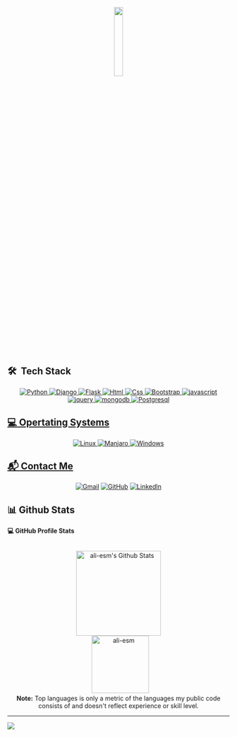  <p align="center">
 <img src="https://github.com/vimalverma558/vimalverma558/blob/v2/img/hello.gif" width="20%"><br>

</p>



## 🛠 &nbsp;Tech Stack

<p align="center">
	<a href="python.org"><img src="https://img.shields.io/badge/python-%2314354c.svg?logo=python&logoColor=white&style=flat" alt="Python"/</a>
	<a href="python.org"><img src="https://img.shields.io/badge/django-%23092e20.svg?logo=django&logoColor=white&style=flat" alt="Django"/</a>
	<a href="python.org"><img src="https://img.shields.io/badge/flask-%23000000.svg?logo=flask&logoColor=white&style=flat" alt="Flask"/</a>
	<a href="python.org"><img src="https://img.shields.io/badge/html5-%23e34f26.svg?logo=html5&logoColor=white&style=flat" alt="Html"/</a>
	<a href="python.org"><img src="https://img.shields.io/badge/css3-%231572b6.svg?logo=css3&logoColor=white&style=flat" alt="Css"/</a>
	<a href="python.org"><img src="https://img.shields.io/badge/bootstrap-%237952b3.svg?logo=bootstrap&logoColor=white&style=flat" alt="Bootstrap"/</a>
	<a href="python.org"><img src="https://img.shields.io/badge/javascript-%23323330.svg?logo=javascript&logoColor=%23F7DF1E&style=flat" alt="javascript"/</a>
	<a href="python.org"><img src="https://img.shields.io/badge/jquery-%230769ad.svg?logo=jquery&logoColor=white&style=flat" alt="jquery"/</a>
	<a href="python.org"><img src="https://img.shields.io/badge/mongodb-%234ea94b.svg?logo=mongodb&logoColor=white&style=flat" alt="mongodb"/</a>
	<a href="python.org"><img src="https://img.shields.io/badge/postgres-%23336791.svg?logo=postgresql&logoColor=white&style=flat" alt="Postgresql"/</a>
</p>


## :computer: Opertating Systems
<p align="center">
<a href="python.org"><img src="https://img.shields.io/static/v1?label=&logo=Linux&message=Linux&color=black" alt="Linux"/</a>
<a href="python.org"><img src="https://img.shields.io/static/v1?label=&logo=manjaro&message=manjaro&color=white" alt="Manjaro"/</a>
<a href="python.org"><img src="https://img.shields.io/static/v1?label=&logo=Windows&message=Windows&color=0078D6" alt="Windows"/</a>
</p>

## 📬 Contact Me
<p align="center">
	<a href="mailto:ali.esmailnejad96@gmail.com"><img src="https://img.shields.io/badge/gmail-%23EA4335.svg?style=plastic&logo=gmail&logoColor=white" alt="Gmail"/></a>
	<a href="https://github.com/ali-esm"><img src="https://img.shields.io/badge/github-%23181717.svg?style=plastic&logo=github&logoColor=white" alt="GitHub"/></a>
	<a href="https://www.linkedin.com/in/ali-esmaeilnejad-21138b21b"><img src="https://img.shields.io/badge/linkedin-%230A66C2.svg?style=plastic&logo=linkedin&logoColor=white" alt="LinkedIn"/></a>
	
</p>

## 📊 Github Stats


  <summary><b>💻 GitHub Profile Stats</b></summary>
  <br/>
  <p align="center">
    <a href="https://github.com/anuraghazra/github-readme-stats"><img alt="ali-esm's Github Stats" src="https://github-readme-stats.vercel.app/api?username=Ali-esm&show_icons=true&count_private=true&theme=graywhite" height="192px"/></a>
<br/>
  &nbsp;
	  <img src="https://github-readme-stats.vercel.app/api/top-langs?username=Ali-esm&langs_count=10&show_icons=true&locale=en&layout=compact&theme=graywhite" alt="ali-esm" height="130px"/>
  <br/>
  <b>Note:</b> Top languages is only a metric of the languages my public code consists of and doesn't reflect experience or skill level.
  </p>

----
	
	
![](https://komarev.com/ghpvc/?username=Ali-esm&style=flat-square&label=)
